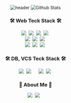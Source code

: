 <div align="center">
  
![header](https://capsule-render.vercel.app/api?type=waving&color=auto&height=300&section=header&text=Kim%20hosung&fontSize=90&animation=fadeIn&fontAlignY=38&desc=Backend%20Developer💻&descAlignY=51&descAlign=62)
![Github Stats](https://github-readme-stats.vercel.app/api?username=hosung98&show_icons=true)
<h3 align="center">🛠 Web Teck Stack 🛠</h3>
<p align="center" >
  <img src="https://img.shields.io/badge/HTML5-E34F26?style=flat-square&logo=html5&logoColor=white"/></a>&nbsp
  <img src="https://img.shields.io/badge/CSS3-1572B6?style=flat-square&logo=css3&logoColor=white"/></a>&nbsp
  <img src="https://img.shields.io/badge/JavaScript-F7DF1E?style=flat-square&logo=javascript&logoColor=black"/></a>&nbsp
  <img src="https://img.shields.io/badge/jQuery-0769AD?style=flat-square&logo=jQuery&logoColor=white"/></a>&nbsp
  <br>
  <img src="https://img.shields.io/badge/Express-000000?style=flat-square&logo=Express&logoColor=white"/></a>&nbsp
  <img src="https://img.shields.io/badge/Node.js-339933?style=flat-square&logo=Node.js&logoColor=white"/></a>&nbsp
  <img src="https://img.shields.io/badge/React-61DAFB?style=flat-square&logo=React&logoColor=black"/></a>&nbsp
  <br>
  <img src="https://img.shields.io/badge/Spring-6DB33F?style=flat-square&logo=Spring&logoColor=white"/></a>&nbsp
  <img src="https://img.shields.io/badge/springboot-6DB33F?style=flat-square&logo=springboot&logoColor=white"/></a>&nbsp
  <img src="https://img.shields.io/badge/java-007396?style=flat-square&logo=java&logoColor=white"/></a>&nbsp
  <br>
  <h3 align="center">🛠 DB, VCS Teck Stack 🛠</h3>  
  <img src="https://img.shields.io/badge/MySQL-4479A1?style=flat-square&logo=MySQL&logoColor=white"/></a>&nbsp
  <img src="https://img.shields.io/badge/ORACLE-F80000?style=flat-square&logo=oracle&logoColor=white"/></a>&nbsp  &nbsp &nbsp 
  <img src="https://img.shields.io/badge/Git-F05032?style=flat-square&logo=git&logoColor=white"/></a>&nbsp
  <img src="https://img.shields.io/badge/GitHub-181717?style=flat-square&logo=GitHub&logoColor=white"/></a>&nbsp  
  
</p>


<h3 align="center"> 🙌 About Me 🙌 </h3>
<p align="center">
  <a href="https://velog.io/@hack_ho"><img src="https://img.shields.io/badge/Velog-11B48A?style=flat&logo=Vimeo&logoColor=white&link=https://velog.io/@kyu0918"/></a>&nbsp
  <a href="https://www.instagram.com/k_hosuxg/"><img src="https://img.shields.io/badge/Instagram-E4405F?style=flat&logo=Instagram&logoColor=white&link=https://www.instagram.com/bowling_kyu/"/></a>&nbsp
 </a>&nbsp
</p>
<br>


</div>

